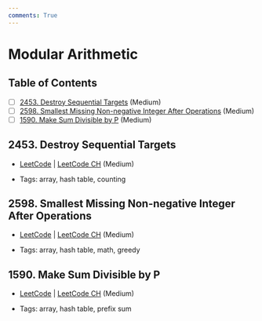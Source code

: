 ```yaml
---
comments: True
---
```


# Modular Arithmetic

## Table of Contents

- [ ] [2453. Destroy Sequential Targets](https://leetcode.cn/problems/destroy-sequential-targets/) (Medium)
- [ ] [2598. Smallest Missing Non-negative Integer After Operations](https://leetcode.cn/problems/smallest-missing-non-negative-integer-after-operations/) (Medium)
- [ ] [1590. Make Sum Divisible by P](https://leetcode.cn/problems/make-sum-divisible-by-p/) (Medium)

## 2453. Destroy Sequential Targets

-   [LeetCode](https://leetcode.com/problems/destroy-sequential-targets/) | [LeetCode CH](https://leetcode.cn/problems/destroy-sequential-targets/) (Medium)

-   Tags: array, hash table, counting


## 2598. Smallest Missing Non-negative Integer After Operations

-   [LeetCode](https://leetcode.com/problems/smallest-missing-non-negative-integer-after-operations/) | [LeetCode CH](https://leetcode.cn/problems/smallest-missing-non-negative-integer-after-operations/) (Medium)

-   Tags: array, hash table, math, greedy


## 1590. Make Sum Divisible by P

-   [LeetCode](https://leetcode.com/problems/make-sum-divisible-by-p/) | [LeetCode CH](https://leetcode.cn/problems/make-sum-divisible-by-p/) (Medium)

-   Tags: array, hash table, prefix sum
